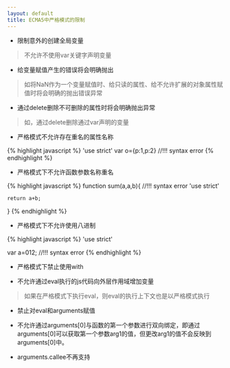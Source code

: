 ```yaml
---
layout: default
title: ECMA5中严格模式的限制
---
```


- 限制意外的创建全局变量

> 不允许不使用var关键字声明变量

- 给变量赋值产生的错误将会明确抛出

> 如将NaN作为一个变量赋值时、给只读的属性、给不允许扩展的对象属性赋值时将会明确的抛出错误异常

- 通过delete删除不可删除的属性时将会明确抛出异常

> 如，通过delete删除通过var声明的变量

- 严格模式不允许存在重名的属性名称

{% highlight javascript %}
'use strict'
var o={p:1,p:2} //!!! syntax error
{% endhighlight %}

- 严格模式下不允许函数参数名称重名

{% highlight javascript %}
function sum(a,a,b){ //!!! syntax error
	'use strict'

	return a+b;
}
{% endhighlight %}

- 严格模式下不允许使用八进制

{% highlight javascript %}
'use strict'

var a=012; //!!! syntax error
{% endhighlight %}

- 严格模式下禁止使用with

- 不允许通过eval执行的js代码向外层作用域增加变量

> 如果在严格模式下执行eval，则eval的执行上下文也是以严格模式执行

- 禁止对eval和arguments赋值

- 不允许通过arguments[0]与函数的第一个参数进行双向绑定，即通过arguments[0]可以获取第一个参数arg1的值，但更改arg1的值不会反映到arguments[0]中。

- arguments.callee不再支持